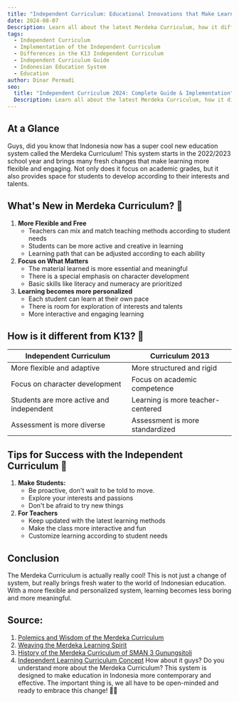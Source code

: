 ```yaml
---
title: "Independent Curriculum: Educational Innovations that Make Learning More Fun! 🎓"
date: 2024-08-07
Description: Learn all about the latest Merdeka Curriculum, how it differs from K13, how to implement it, and the benefits for students & teachers. Complete update 2024!
tags:
  - Independent Curriculum
  - Implementation of the Independent Curriculum
  - Differences in the K13 Independent Curriculum
  - Independent Curriculum Guide
  - Indonesian Education System
  - Education
author: Dinar Permadi
seo:
  title: "Independent Curriculum 2024: Complete Guide & Implementation"
  Description: Learn all about the latest Merdeka Curriculum, how it differs from K13, how to implement, and the benefits for students & teachers. Complete update 2024!
---
```


## At a Glance

Guys, did you know that Indonesia now has a super cool new education system called the Merdeka Curriculum! This system starts in the 2022/2023 school year and brings many fresh changes that make learning more flexible and engaging. Not only does it focus on academic grades, but it also provides space for students to develop according to their interests and talents.

## What's New in Merdeka Curriculum? 🤔

1. **More Flexible and Free**
   - Teachers can mix and match teaching methods according to student needs
   - Students can be more active and creative in learning
   - Learning path that can be adjusted according to each ability
2. **Focus on What Matters**
   - The material learned is more essential and meaningful
   - There is a special emphasis on character development
   - Basic skills like literacy and numeracy are prioritized
3. **Learning becomes more personalized**
   - Each student can learn at their own pace
   - There is room for exploration of interests and talents
   - More interactive and engaging learning

## How is it different from K13? 👀

| Independent Curriculum                   | Curriculum 2013                   |
| ---------------------------------------- | --------------------------------- |
| More flexible and adaptive               | More structured and rigid         |
| Focus on character development           | Focus on academic competence      |
| Students are more active and independent | Learning is more teacher-centered |
| Assessment is more diverse               | Assessment is more standardized   |

## Tips for Success with the Independent Curriculum 💪

1. **Make Students:**
   - Be proactive, don't wait to be told to move.
   - Explore your interests and passions
   - Don't be afraid to try new things
2. **For Teachers**
   - Keep updated with the latest learning methods
   - Make the class more interactive and fun
   - Customize learning according to student needs

## Conclusion

The Merdeka Curriculum is actually really cool! This is not just a change of system, but really brings fresh water to the world of Indonesian education. With a more flexible and personalized system, learning becomes less boring and more meaningful.

## Source:

1. [Polemics and Wisdom of the Merdeka Curriculum](https://kumparan.com/maulano-barontuko/polemik-dan-hikmah-kurikulum-merdeka-pada-mata-pelajaran-sejarah-1zU4FQLABF2)
2. [Weaving the Merdeka Learning Spirit](https://willyrenandya.com/weaving-the-merdeka-belajar-spirit-into-elt-classrooms/)
3. [History of the Merdeka Curriculum of SMAN 3 Gunungsitoli](https://www.sman3gusit.sch.id/akademik/kurikulum/sejarah-kurikulum-merdeka)
4. [Independent Learning Curriculum Concept](https://www.smkn1mirisragen.sch.id/read/380/konsep-kurikulum-merdeka-belajar)
   How about it guys? Do you understand more about the Merdeka Curriculum? This system is designed to make education in Indonesia more contemporary and effective. The important thing is, we all have to be open-minded and ready to embrace this change! 🚀✨
